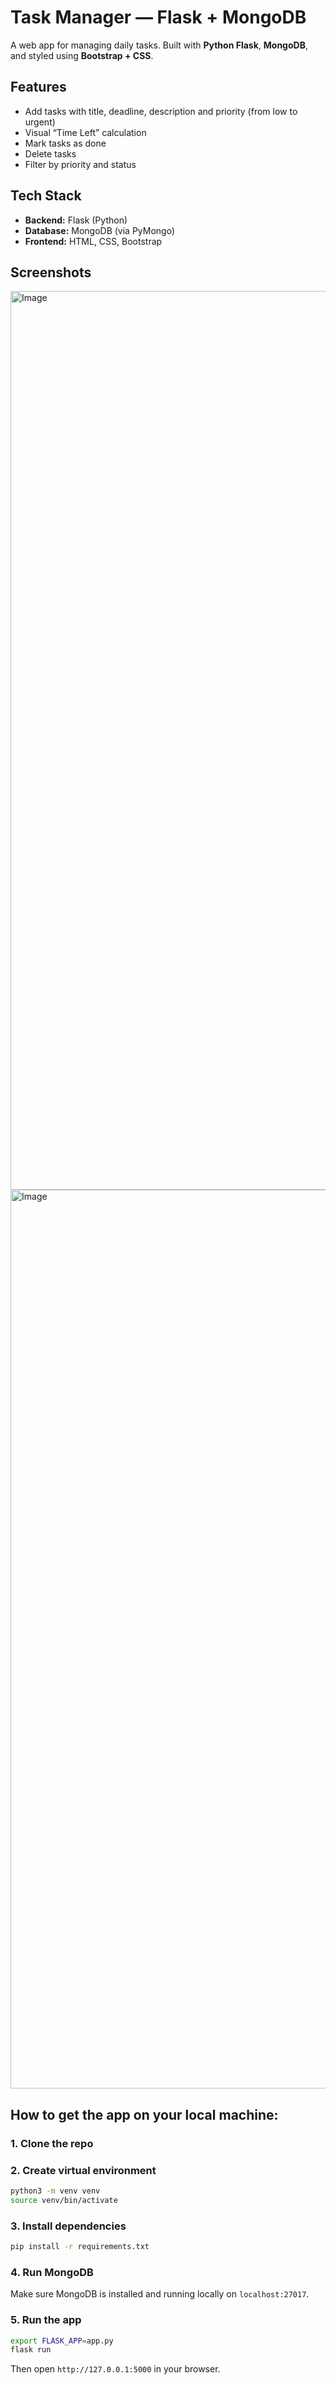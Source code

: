 # Task Manager — Flask + MongoDB

A web app for managing daily tasks. Built with **Python Flask**, **MongoDB**, and styled using **Bootstrap + CSS**.

## Features

- Add tasks with title, deadline, description and priority (from low to urgent)
- Visual “Time Left” calculation
- Mark tasks as done 
- Delete tasks 
- Filter by priority and status

## Tech Stack

- **Backend:** Flask (Python)
- **Database:** MongoDB (via PyMongo)
- **Frontend:** HTML, CSS, Bootstrap

## Screenshots
<img width="1438" alt="Image" src="https://github.com/user-attachments/assets/71ca6f1a-20a6-4d5f-97e1-0b53fa0da04a" />
<img width="1438" alt="Image" src="https://github.com/user-attachments/assets/fbed7608-08c5-4658-b40e-fdbaf543f39f" />


## How to get the app on your local machine:

### 1. Clone the repo

### 2. Create virtual environment

```bash
python3 -m venv venv
source venv/bin/activate
```

### 3. Install dependencies

```bash
pip install -r requirements.txt
```

### 4. Run MongoDB

Make sure MongoDB is installed and running locally on `localhost:27017`.

### 5. Run the app

```bash
export FLASK_APP=app.py
flask run
```

Then open `http://127.0.0.1:5000` in your browser.

